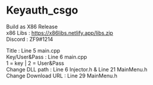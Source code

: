 # Keyauth_csgo
Build as X86 Release    
x86 Libs : https://x86libs.netlify.app/libs.zip   
Discord : ZF9#1214   

Title : Line 5 main.cpp   
Key/User&Pass : Line 6 main.cpp   
1 = key | 2 = User&Pass   
Change DLL path : Line 6 Injector.h & Line 21 MainMenu.h   
Change Download URL : Line 29 MainMenu.h   
